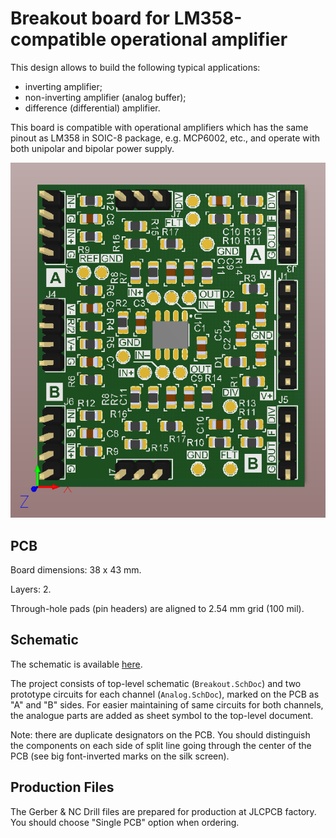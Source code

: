# Breakout board for LM358-compatible operational amplifier

This design allows to build the following typical applications:
- inverting amplifier;
- non-inverting amplifier (analog buffer);
- difference (differential) amplifier.

This board is compatible with operational amplifiers which has the same pinout as LM358 in SOIC-8 package, e.g. MCP6002, etc., and operate with both unipolar and bipolar power supply.

![](3D.png)

## PCB

Board dimensions: 38 x 43 mm.

Layers: 2.

Through-hole pads (pin headers) are aligned to 2.54 mm grid (100 mil).

## Schematic

The schematic is available [here](Production/PDF/BB_OPAMP.PDF).

The project consists of top-level schematic (`Breakout.SchDoc`) and two prototype circuits for each channel (`Analog.SchDoc`), marked on the PCB as "A" and "B" sides. For easier maintaining of same circuits for both channels, the analogue parts are added as sheet symbol to the top-level document.

Note: there are duplicate designators on the PCB. You should distinguish the components on each side of split line going through the center of the PCB (see big font-inverted marks on the silk screen).

## Production Files

The Gerber & NC Drill files are prepared for production at JLCPCB factory. You should choose "Single PCB" option when ordering.


